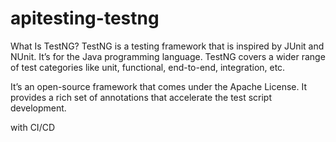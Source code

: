 # apitesting-testng

What Is TestNG?
TestNG is a testing framework that is inspired by JUnit and NUnit. It’s for the Java programming language. TestNG covers a wider range of test categories like unit, functional, end-to-end, integration, etc.

It’s an open-source framework that comes under the Apache License. It provides a rich set of annotations that accelerate the test script development.

with CI/CD
